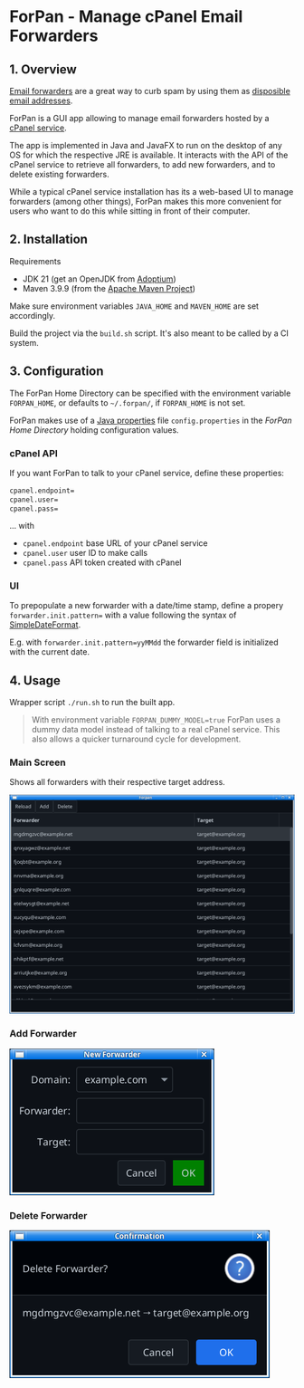 # ForPan - Manage cPanel Email Forwarders

## 1. Overview

[Email forwarders](https://en.wikipedia.org/wiki/Email_forwarding)
are a great way to curb spam by using them as [disposible email addresses](https://en.wikipedia.org/wiki/Disposable_email_address).

ForPan is a GUI app allowing to manage email forwarders hosted by a [cPanel service](https://docs.cpanel.net/cpanel/email/forwarders/).

The app is implemented in Java and JavaFX to run on the desktop of any OS for which the respective JRE is available.
It interacts with the API of the cPanel service to retrieve all forwarders, to add new forwarders, and to delete existing forwarders.

While a typical cPanel service installation has its a web-based UI to manage forwarders (among other things),
ForPan makes this more convenient for users who want to do this while sitting in front of their computer.  

## 2. Installation

Requirements

* JDK 21 (get an OpenJDK from [Adoptium](https://adoptium.net/))
* Maven 3.9.9 (from the [Apache Maven Project](https://maven.apache.org/download.cgi))

Make sure environment variables `JAVA_HOME` and `MAVEN_HOME` are set accordingly.

Build the project via the `build.sh` script. It's also meant to be called by a CI system.

## 3. Configuration

The ForPan Home Directory can be specified with the environment variable `FORPAN_HOME`,
or defaults to `~/.forpan/`, if `FORPAN_HOME` is not set.

ForPan makes use of a [Java properties](https://en.wikipedia.org/wiki/.properties)
file `config.properties` in the _ForPan Home Directory_ holding configuration values.

### cPanel API

If you want ForPan to talk to your cPanel service, define these properties:

```
cpanel.endpoint=
cpanel.user=
cpanel.pass=
```

... with

* `cpanel.endpoint` base URL of your cPanel service
* `cpanel.user` user ID to make calls
* `cpanel.pass` API token created with cPanel

### UI

To prepopulate a new forwarder with a date/time stamp, define a propery `forwarder.init.pattern=`
with a value following the syntax of [SimpleDateFormat](https://docs.oracle.com/javase/8/docs/api/java/text/SimpleDateFormat.html).

E.g. with `forwarder.init.pattern=yyMMdd` the forwarder field is initialized
with the current date.

## 4. Usage

Wrapper script `./run.sh` to run the built app.

> With environment variable `FORPAN_DUMMY_MODEL=true` ForPan uses a dummy data model 
> instead of talking to a real cPanel service.
> This also allows a quicker turnaround cycle for development.

### Main Screen

Shows all forwarders with their respective target address.

![main screen](screenshots/main.png)

### Add Forwarder

![add](screenshots/add.png)

### Delete Forwarder

![delete](screenshots/delete.png)
